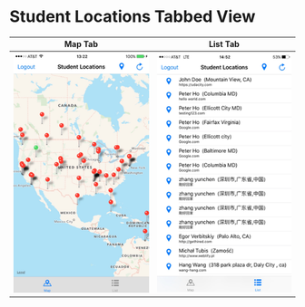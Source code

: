 # Student Locations Tabbed View

| Map Tab                           | List Tab     |
| :-------------:                   | :-------------: |
| ![](./StudentLocationsMapTab.png) | ![](./StudentLocationsListTab.png) |
